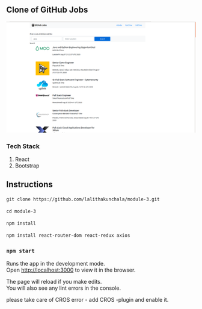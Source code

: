  

## Clone of GitHub Jobs


![](https://raw.githubusercontent.com/lalithakunchala/module-3/master/Github%20Jobs.png)

### Tech Stack

1. React
2. Bootstrap

## Instructions

```
git clone https://github.com/lalithakunchala/module-3.git

cd module-3

npm install 

npm install react-router-dom react-redux axios

```

### `npm start`

Runs the app in the development mode.<br />
Open [http://localhost:3000](http://localhost:3000) to view it in the browser.

The page will reload if you make edits.<br />
You will also see any lint errors in the console.

please take care of CROS error - add CROS -plugin and enable it.


